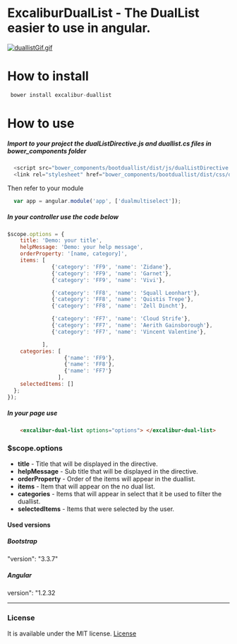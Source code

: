 # ExcaliburDualList - The DualList easier to use in angular.

[![duallistGif.gif](https://s21.postimg.org/qk4uaqfw7/duallist_Gif.gif)](https://postimg.org/image/72a6usiyb/)

# How to install
```JavaScript
 bower install excalibur-duallist
```

# How to use

##### Import to your project the dualListDirective.js and duallist.cs files in bower_components folder
```JavaScript
  <script src="bower_components/bootduallist/dist/js/dualListDirective.js"></script>
  <link rel="stylesheet" href="bower_components/bootduallist/dist/css/duallist.css">
```
Then refer to your module
```JavaScript
  var app = angular.module('app', ['dualmultiselect']);
```

##### In your controller use the code below

```JavaScript
$scope.options = {
    title: 'Demo: your title',
    helpMessage: 'Demo: your help message',
    orderProperty: '[name, category]',
    items: [
              {'category': 'FF9', 'name': 'Zidane'},
              {'category': 'FF9', 'name': 'Garnet'},
              {'category': 'FF9', 'name': 'Vivi'},

              {'category': 'FF8', 'name': 'Squall Leonhart'},
              {'category': 'FF8', 'name': 'Quistis Trepe'},
              {'category': 'FF8', 'name': 'Zell Dincht'},

              {'category': 'FF7', 'name': 'Cloud Strife'},
              {'category': 'FF7', 'name': 'Aerith Gainsborough'},
              {'category': 'FF7', 'name': 'Vincent Valentine'},

           ],
    categories: [
                  {'name': 'FF9'},
                  {'name': 'FF8'},
                  {'name': 'FF7'}
                ],
    selectedItems: []
  };
});
```

##### In your page use

```Html
  	<excalibur-dual-list options="options"> </excalibur-dual-list>
```

### $scope.options
<ul>
<li><b>title</b> - Title that will be displayed in the directive.</li>
<li><b>helpMessage</b> - Sub title that will be displayed in the directive.</li>
<li><b>orderProperty</b> - Order of the items will appear in the duallist.</li>
<li><b>items</b> - Item that will appear on the no dual list.</li>
<li><b>categories</b> - Items that will appear in select that it be used to filter the duallist.</li>
<li><b>selectedItems</b> - Items that were selected by the user.</li>
</ul>

#### Used versions

##### Bootstrap 
"version": "3.3.7"

##### Angular
version": "1.2.32 
<hr>

### License

It is available under the MIT license.
[License](https://opensource.org/licenses/mit-license.php)
